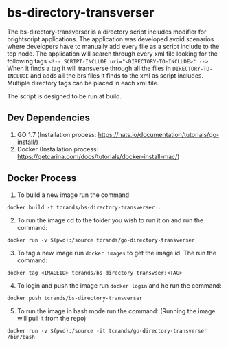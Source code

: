 # bs-directory-transverser

The bs-directory-transverser is a directory script includes modifier for brightscript applications. The application was developed avoid scenarios where developers have to manually add every file as a script include to the top node. The application will search through every xml file looking for the following tags `<!-- SCRIPT-INCLUDE uri="<DIRECTORY-TO-INCLUDE>" -->`. When it finds a tag it will transverse through all the files in `DIRECTORY-TO-INCLUDE` and adds all the brs files it finds to the xml as script includes. Multiple directory tags can be placed in each xml file. 

The script is designed to be run at build.

## Dev Dependencies

1. GO 1.7 (Installation process: https://nats.io/documentation/tutorials/go-install/)
2. Docker (Installation process: https://getcarina.com/docs/tutorials/docker-install-mac/)

## Docker Process

1. To build a new image run the command:

 ```docker build -t tcrands/bs-directory-transverser .```

2. To run the image cd to the folder you wish to run it on and run the command:

 ```docker run -v $(pwd):/source tcrands/go-directory-transverser```

3. To tag a new image run `docker images` to get the image id. The run the command:

```docker tag <IMAGEID> tcrands/bs-directory-transvser:<TAG>```

4. To login and push the image run `docker login` and he run the command:

```docker push tcrands/bs-directory-transverser```

5. To run the image in bash mode run the command: (Running the image will pull it from the repo)

```docker run -v $(pwd):/source -it tcrands/go-directory-transverser /bin/bash```
